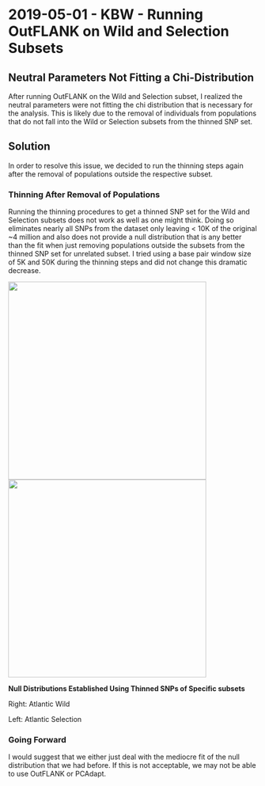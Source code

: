 # 2019-05-01 - KBW - Running OutFLANK on Wild and Selection Subsets

## Neutral Parameters Not Fitting a Chi-Distribution

After running OutFLANK on the Wild and Selection subset, I realized the neutral parameters were not fitting the chi distribution that is necessary for the analysis. This is likely due to the removal of individuals from populations that do not fall into the Wild or Selection subsets from the thinned SNP set.

## Solution

In order to resolve this issue, we decided to run the thinning steps again after the removal of populations outside the respective subset.

### Thinning After Removal of Populations

Running the thinning procedures to get a thinned SNP set for the Wild and Selection subsets does not work as well as one might think. Doing so eliminates nearly all SNPs from the dataset only leaving < 10K of the original ~4 million and also does not provide a null distribution that is any better than the fit when just removing populations outside the subsets from the thinned SNP set for unrelated subset. I tried using a base pair window size of 5K and 50K during the thinning steps and did not change this dramatic decrease.

<p float="left">
    <img src="../data/large_outputs/outlierAnalysis/outlierAnalysis_atlantic_wild_subset/plots/neutralParams/outflankResults_atlantic_wild_subset.png" width="400">
    <img src="../data/large_outputs/outlierAnalysis/outlierAnalysis_atlantic_selection_subset/plots/neutralParams/outflankResults_atlantic_selection_subset.png" width="400">
</p>
<div>
    <b>Null Distributions Established Using Thinned SNPs of Specific subsets</b>
    <p>Right: Atlantic Wild</p>
    <p>Left: Atlantic Selection</p>
</div>

### Going Forward

I would suggest that we either just deal with the mediocre fit of the null distribution that we had before. If this is not acceptable, we may not be able to use OutFLANK or PCAdapt.